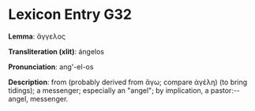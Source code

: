 # Lexicon Entry G32

**Lemma**: ἄγγελος

**Transliteration (xlit)**: ángelos

**Pronunciation**: ang'-el-os

**Description**:
from  (probably derived from ἄγω; compare ἀγέλη) (to bring tidings); a messenger; especially an "angel"; by implication, a pastor:--angel, messenger.
